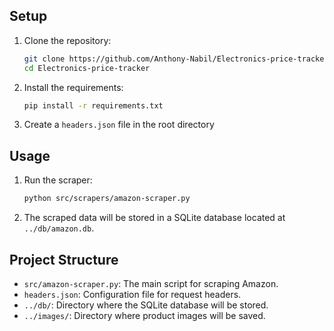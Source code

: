 ## Setup

1. Clone the repository:
    ```sh
    git clone https://github.com/Anthony-Nabil/Electronics-price-tracker
    cd Electronics-price-tracker
    ```

2. Install the requirements:
    ```sh
    pip install -r requirements.txt
    ```

3. Create a `headers.json` file in the root directory 

## Usage

1. Run the scraper:
    ```sh
    python src/scrapers/amazon-scraper.py
    ```

2. The scraped data will be stored in a SQLite database located at `../db/amazon.db`.

## Project Structure

- `src/amazon-scraper.py`: The main script for scraping Amazon.
- `headers.json`: Configuration file for request headers.
- `../db/`: Directory where the SQLite database will be stored.
- `../images/`: Directory where product images will be saved.